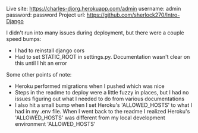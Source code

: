 Live site: https://charles-djorg.herokuapp.com/admin
username: admin
password: password
Project url: https://github.com/sherlock270/Intro-Django

I didn't run into many issues during deployment, but there were a couple speed bumps:

- I had to reinstall django cors
- Had to set STATIC_ROOT in settings.py. Documentation wasn't clear on this until I hit an error

Some other points of note:

- Heroku performed migrations when I pushed which was nice
- Steps in the readme to deploy were a little fuzzy in places, but I had no issues
  figuring out what I needed to do from various documentations
- I also hit a small bump when I set Heroku's 'ALLOWED_HOSTS' to what I had in my
  .env file. When I went back to the readme I realized Heroku's 'ALLOWED_HOSTS'
  was different from my local development environment 'ALLOWED_HOSTS'
